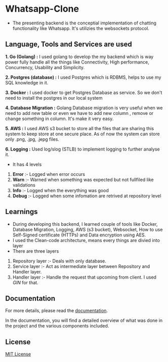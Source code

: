 # Whatsapp-Clone

- The presenting backend is the conceptial implementation of chatting functionality like Whatsapp. It's utilizies the websockets protocol.

## Language, Tools and Services are used

**1. Go (Golang) :** I used golang to develop the my backend which is way power fully handle all the things like Connectivity, High performance, Concurrency, Usability and Simplicity.

**2. Postgres (database) :** I used Postgres which is RDBMS, helps to use my SQL knowledge in it.

**3. Docker :** I used docker to get Postgres Database as service. So we don't need to install the postgres in our local system

**4. Database Migration :** Golang Database migration is very useful when we need to add new table or even we have to add new column , remove or change something in column. It's make it very easy.

**5. AWS :** I used AWS s3 bucket to store all the files that are sharing this system to keep store at one secure place. As of now the system can store only .png, .jpg, .jepg files.

**6. Logging :** Used log/slog (STLB) to implement logging to further analyse it.

- It has 4 levels

1.  **Error** :- Logged when error occurs
2.  **Warn** :- Warned when something was expected but not fullfiled like validations
3.  **Info** :- Logged when the everything was good
4.  **Debug** :- Logged when some infomation are retrived at repository level

## Learnings

- During developing this backend, I learned couple of tools like Docker, Database Migration, Logging, AWS (s3 bucket), Websocket, How to use Self-Signed certificate (HTTPs) and Data encryption using AES.
- I used the Clean-code architecture, means every things are divied into layer
- There are three layers

1. Repository layer :- Deals with only database.
2. Service layer :- Act as intermediate layer between Repository and Handler layer.
3. Handler layer :- Handle the request that upcoming from client. I used _GIN_ for that.

## Documentation

For more details, please read the [documentation](https://manankoyawala.github.io/whastapp-clone-doc).

In the documentation, you will find a detailed overview of what was done in the project and the various components included.

## License

[MIT License](LICENSE)
